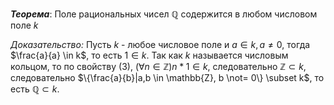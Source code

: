 ***Теорема***:
Поле рациональных чисел $\mathbb{Q}$ содержится в любом числовом поле $k$

*Доказательство:*
Пусть $k$ - любое числовое поле и $a \in k, a \not= 0$, тогда $\frac{a}{a} \in k$, то есть $1 \in k$. Так как $k$ называется числовым кольцом, то по свойству (3), $(\forall n \in \mathbb{Z}) n*1 \in k$, следовательно $\mathbb{Z} \subset k$, следовательно $\{\frac{a}{b}|a,b \in \mathbb{Z}, b \not= 0\} \subset k$, то есть $\mathbb{Q} \subset k$. 
